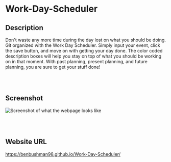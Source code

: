 # Work-Day-Scheduler
## Description
Don't waste any more time during the day lost on what you should be doing. Git organized with the Work Day Scheduler. Simply input your event, click the save button, and move on with getting your day done. The color coded description boxes will help you stay on top of what you should be working on in that moment. With past planning, present planning, and future planning, you are sure to get your stuff done!

<br></br>

## Screenshot
![Screenshot of what the webpage looks like](assets/img/work-day-scheduler.gif)

<br></br>

## Website URL
https://benbushman98.github.io/Work-Day-Scheduler/
